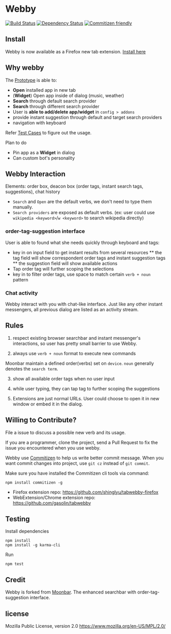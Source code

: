 # Webby

[![Build Status](https://travis-ci.org/gasolin/webby.png)](https://travis-ci.org/gasolin/webby) [![Dependency Status](https://david-dm.org/gasolin/webby/dev-status.svg)](https://david-dm.org/gasolin/webby) [![Commitizen friendly](https://img.shields.io/badge/commitizen-friendly-brightgreen.svg)](http://commitizen.github.io/cz-cli/)

## Install

Webby is now available as a Firefox new tab extension. [Install here](https://addons.mozilla.org/en-US/firefox/addon/tabwebby/)

## Why webby

The [Prototype](https://gasolin.github.io/webby) is able to:
 * **Open** installed app in new tab
 * (**Widget**) Open app inside of dialog (music, weather)
 * **Search** through default search provider
 * **Search** through different search provider
 * User is **able to add/delete app/widget** in `config > addons`
 * provide instant suggestion through default and target search providers
 * navigation with keyboard

Refer [Test Cases](https://github.com/gasolin/webby/blob/master/TEXTCASES.md) to figure out the usage.

Plan to do

 * Pin app as a **Widget** in dialog
 * Can custom bot's personality

## Webby Interaction

Elements: order box, deacon box (order tags, instant search tags, suggestions), chat history

* `Search` and `Open` are the default verbs, we don't need to type them manually.
* `Search providers` are exposed as default verbs. (ex: user could use `wikipedia <keyword>`/`w <keyword>` to search wikipedia directly)

### order-tag-suggestion interface

User is able to found what she needs quickly through keyboard and tags:
* key in on input field to get instant results from several resources
** the tag field will show correspondent order tags and instant suggestion tags
** the suggestion field will show available actions
* Tap order tag will further scoping the selections
* key in to filter order tags, use space to match certain `verb + noun` pattern

### Chat activity

Webby interact with you with chat-like interface. Just like any other instant messengers, all previous dialog are listed as an activity stream.

## Rules

1. respect existing browser searchbar and instant messenger's interactions, so user has pretty small barrier to use Webby.

2. always use `verb + noun` format to execute new commands

Moonbar maintain a defined order(verbs) set on `device`. `noun` generally denotes the `search term`.

3. show all available order tags when no user input

4. while user typing, they can tap tag to further scoping the suggestions

5. Extensions are just normal URLs. User could choose to open it in new window or embed it in the dialog.

## Willing to Contribute?

File a issue to discuss a possible new verb and its usage.

If you are a programmer, clone the project, send a Pull Request to fix the issue you encountered when you use webby.

Webby use [Commitizen](https://github.com/commitizen/cz-cli) to help us write better commit message. When you want commit changes into project, use `git cz` instead of `git commit`.

Make sure you have installed the Commitizen cli tools via command:

```
npm install commitizen -g
```

* Firefox extension repo: https://github.com/shinglyu/tabwebby-firefox
* WebExtension/Chrome extension repo: https://github.com/gasolin/tabwebby

## Testing

Install dependencies

```
npm install
npm install -g karma-cli
```

Run

```
npm test
```

## Credit

Webby is forked from [Moonbar](https://www.github.com/gasolin/moonbar). The enhanced searchbar with order-tag-suggestion interface.


## license

Mozilla Public License, version 2.0
https://www.mozilla.org/en-US/MPL/2.0/
